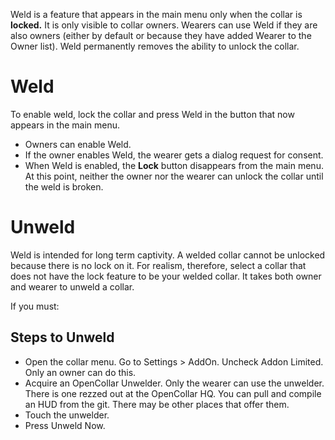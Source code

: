 Weld is a feature that appears in the main menu only when the collar is **locked.**  It is only visible to collar owners.  Wearers can use Weld if they are also owners (either by default or because they have added Wearer to the Owner list).  Weld permanently removes the ability to unlock the collar.
# Weld   
To enable weld, lock the collar and press Weld in the button that now appears in the main menu.   
- Owners can enable Weld.   
- If the owner enables Weld, the wearer gets a dialog request for consent.
- When Weld is enabled, the **Lock** button disappears from the main menu.  At this point, neither the owner nor the wearer can unlock the collar until the weld is broken.   

# Unweld
Weld is intended for long term captivity.  A welded collar cannot be unlocked because there is no lock on it.  For realism, therefore, select a collar that does not have the lock feature to be your welded collar. It takes both owner and wearer to unweld a collar.

If you must:

## Steps to Unweld

- Open the collar menu.  Go to Settings > AddOn.  Uncheck Addon Limited.  Only an owner can do this.  
- Acquire an OpenCollar Unwelder.  Only the wearer can use the unwelder.  There is one rezzed out at the OpenCollar HQ.  You can pull and compile an HUD from the git.  There may be other places that offer them.
- Touch the unwelder.  
- Press Unweld Now.  
